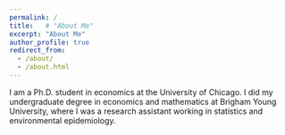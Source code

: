 ```yaml
---
permalink: /
title:   # "About Me"
excerpt: "About Me"
author_profile: true
redirect_from: 
  - /about/
  - /about.html
---
```


I am a Ph.D. student in economics at the University of Chicago.  I did my undergraduate degree in economics and mathematics at Brigham Young University, where I was a research assistant working in statistics and environmental epidemiology.
